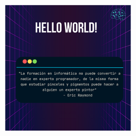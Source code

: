 <div > <img src="https://github.com/LuisCaro92/LuisCaro92/blob/main/Hello%20World.png" style = "height : 400px" /></div>
